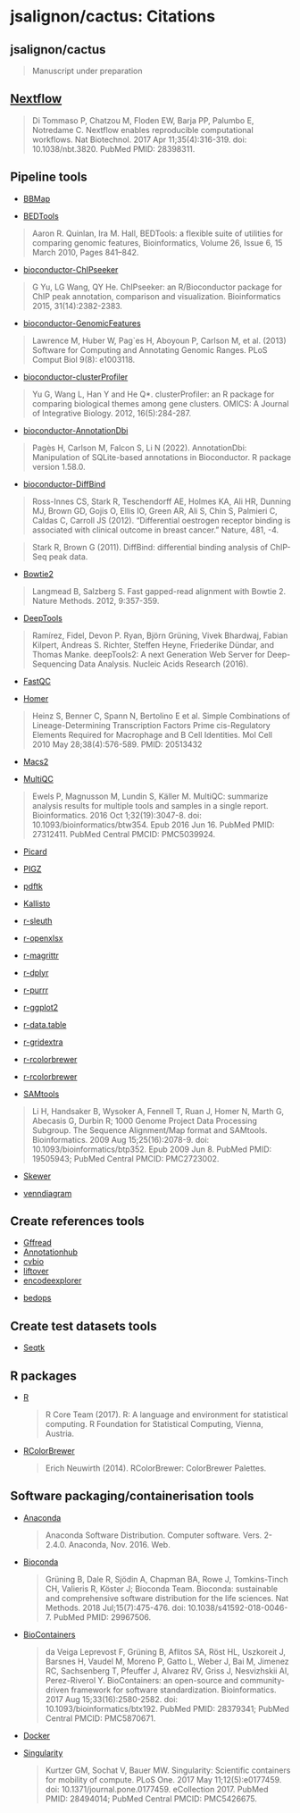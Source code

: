 # jsalignon/cactus: Citations

## jsalignon/cactus

> Manuscript under preparation

## [Nextflow](https://pubmed.ncbi.nlm.nih.gov/28398311/)

> Di Tommaso P, Chatzou M, Floden EW, Barja PP, Palumbo E, Notredame C. Nextflow enables reproducible computational workflows. Nat Biotechnol. 2017 Apr 11;35(4):316-319. doi: 10.1038/nbt.3820. PubMed PMID: 28398311.

## Pipeline tools

- [BBMap](https://sourceforge.net/projects/bbmap/)

- [BEDTools](https://doi.org/10.1093/bioinformatics/btq033)

> Aaron R. Quinlan, Ira M. Hall, BEDTools: a flexible suite of utilities for comparing genomic features, Bioinformatics, Volume 26, Issue 6, 15 March 2010, Pages 841–842.

- [bioconductor-ChIPseeker](http://dx.doi.org/10.1093/bioinformatics/btv145)

> G Yu, LG Wang, QY He. ChIPseeker: an R/Bioconductor package for ChIP peak annotation, comparison and visualization. Bioinformatics 2015, 31(14):2382-2383.

- [bioconductor-GenomicFeatures](https://doi.org/10.1371/journal.pcbi.1003118)

> Lawrence M, Huber W, Pag\`es H, Aboyoun P, Carlson M, et al. (2013) Software for Computing and Annotating Genomic Ranges. PLoS Comput Biol 9(8): e1003118.

- [bioconductor-clusterProfiler](https://doi.org/10.1089/omi.2011.0118)

> Yu G, Wang L, Han Y and He Q*. clusterProfiler: an R package for comparing biological themes among gene clusters. OMICS: A Journal of Integrative Biology. 2012, 16(5):284-287.

- [bioconductor-AnnotationDbi](https://bioconductor.org/packages/AnnotationDbi)

> Pagès H, Carlson M, Falcon S, Li N (2022). AnnotationDbi: Manipulation of SQLite-based annotations in Bioconductor. R package version 1.58.0.

- [bioconductor-DiffBind](https://doi.org/10.1038/nature10730)

> Ross-Innes CS, Stark R, Teschendorff AE, Holmes KA, Ali HR, Dunning MJ, Brown GD, Gojis O, Ellis IO, Green AR, Ali S, Chin S, Palmieri C, Caldas C, Carroll JS (2012). “Differential oestrogen receptor binding is associated with clinical outcome in breast cancer.” Nature, 481, -4.

> Stark R, Brown G (2011). DiffBind: differential binding analysis of ChIP-Seq peak data.

- [Bowtie2](https://doi.org/10.1038/nmeth.1923)

> Langmead B, Salzberg S. Fast gapped-read alignment with Bowtie 2. Nature Methods. 2012, 9:357-359.

- [DeepTools](https://doi.org/10.1093/nar/gkw257)

> Ramírez, Fidel, Devon P. Ryan, Björn Grüning, Vivek Bhardwaj, Fabian Kilpert, Andreas S. Richter, Steffen Heyne, Friederike Dündar, and Thomas Manke. deepTools2: A next Generation Web Server for Deep-Sequencing Data Analysis. Nucleic Acids Research (2016).

- [FastQC](https://www.bioinformatics.babraham.ac.uk/projects/fastqc/)

- [Homer](https://doi.org/10.1016/j.molcel.2010.05.004)

> Heinz S, Benner C, Spann N, Bertolino E et al. Simple Combinations of Lineage-Determining Transcription Factors Prime cis-Regulatory Elements Required for Macrophage and B Cell Identities. Mol Cell 2010 May 28;38(4):576-589. PMID: 20513432

- [Macs2]()

> 

- [MultiQC](https://pubmed.ncbi.nlm.nih.gov/27312411/)

> Ewels P, Magnusson M, Lundin S, Käller M. MultiQC: summarize analysis results for multiple tools and samples in a single report. Bioinformatics. 2016 Oct 1;32(19):3047-8. doi: 10.1093/bioinformatics/btw354. Epub 2016 Jun 16. PubMed PMID: 27312411. PubMed Central PMCID: PMC5039924.

- [Picard]()

> 

- [PIGZ](https://zlib.net/pigz/)

> 

- [pdftk]()

> 

- [Kallisto]()

> 

- [r-sleuth]()

> 

- [r-openxlsx]()

> 

- [r-magrittr]()

> 

- [r-dplyr]()

> 

- [r-purrr]()

> 

- [r-ggplot2]()

> 

- [r-data.table]()

> 

- [r-gridextra]()

> 

- [r-rcolorbrewer]()

> 

- [r-rcolorbrewer]()

> 

- [SAMtools](https://pubmed.ncbi.nlm.nih.gov/19505943/)

> Li H, Handsaker B, Wysoker A, Fennell T, Ruan J, Homer N, Marth G, Abecasis G, Durbin R; 1000 Genome Project Data Processing Subgroup. The Sequence Alignment/Map format and SAMtools. Bioinformatics. 2009 Aug 15;25(16):2078-9. doi: 10.1093/bioinformatics/btp352. Epub 2009 Jun 8. PubMed PMID: 19505943; PubMed Central PMCID: PMC2723002.

- [Skewer]()

> 

- [venndiagram]()

> 




## Create references tools

- [Gffread]()
- [Annotationhub]()
- [cvbio]()
- [liftover]()
- [encodeexplorer]()
<!-- Note: for encodeexplorer I didn't use the tool but only the container with this tool, since this container had the tools I needed to query the ENCODE API and parse json files. I am not sure if I should include the citation or not here. -->
- [bedops]()


## Create test datasets tools

- [Seqtk]()


## R packages

- [R](https://www.R-project.org/)

  > R Core Team (2017). R: A language and environment for statistical computing. R Foundation for Statistical Computing, Vienna, Austria.

- [RColorBrewer](https://CRAN.R-project.org/package=RColorBrewer)

  > Erich Neuwirth (2014). RColorBrewer: ColorBrewer Palettes.

## Software packaging/containerisation tools

- [Anaconda](https://anaconda.com)

  > Anaconda Software Distribution. Computer software. Vers. 2-2.4.0. Anaconda, Nov. 2016. Web.

- [Bioconda](https://pubmed.ncbi.nlm.nih.gov/29967506/)

  > Grüning B, Dale R, Sjödin A, Chapman BA, Rowe J, Tomkins-Tinch CH, Valieris R, Köster J; Bioconda Team. Bioconda: sustainable and comprehensive software distribution for the life sciences. Nat Methods. 2018 Jul;15(7):475-476. doi: 10.1038/s41592-018-0046-7. PubMed PMID: 29967506.

- [BioContainers](https://pubmed.ncbi.nlm.nih.gov/28379341/)

  > da Veiga Leprevost F, Grüning B, Aflitos SA, Röst HL, Uszkoreit J, Barsnes H, Vaudel M, Moreno P, Gatto L, Weber J, Bai M, Jimenez RC, Sachsenberg T, Pfeuffer J, Alvarez RV, Griss J, Nesvizhskii AI, Perez-Riverol Y. BioContainers: an open-source and community-driven framework for software standardization. Bioinformatics. 2017 Aug 15;33(16):2580-2582. doi: 10.1093/bioinformatics/btx192. PubMed PMID: 28379341; PubMed Central PMCID: PMC5870671.

- [Docker](https://dl.acm.org/doi/10.5555/2600239.2600241)

- [Singularity](https://pubmed.ncbi.nlm.nih.gov/28494014/)

  > Kurtzer GM, Sochat V, Bauer MW. Singularity: Scientific containers for mobility of compute. PLoS One. 2017 May 11;12(5):e0177459. doi: 10.1371/journal.pone.0177459. eCollection 2017. PubMed PMID: 28494014; PubMed Central PMCID: PMC5426675.

